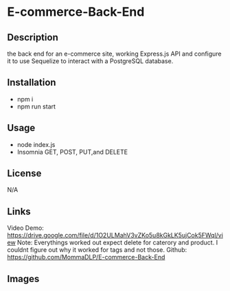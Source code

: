 # E-commerce-Back-End

## Description
the back end for an e-commerce site, working Express.js API and configure it to use Sequelize to interact with a PostgreSQL database.

## Installation
- npm i<br>
- npm run start<br>

## Usage
- node index.js
- Insomnia GET, POST, PUT,and DELETE

## License
 N/A

## Links
Video Demo: https://drive.google.com/file/d/1O2ULMahV3vZKo5u8kGkLK5ujCok5FWql/view
Note: Everythings worked out expect delete for caterory and product.
I couldnt figure out why it worked for tags and not those.
Github: https://github.com/MommaDLP/E-commerce-Back-End

## Images
<src img="image\Screenshot 2024-09-10 165528.png" alt="insomnia"/>
